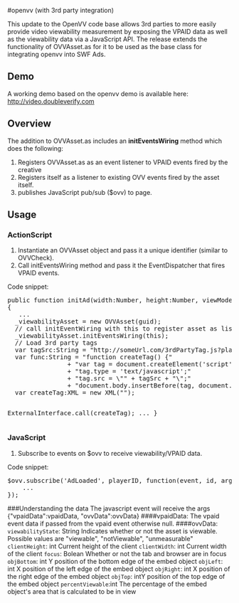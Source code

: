 #openvv (with 3rd party integration)

This update to the OpenVV code base  allows 3rd parties to more easily provide video viewability measurement by exposing the VPAID data as well as the viewability data via a JavaScript API.  The release extends the functionality of OVVAsset.as for it to be used as the base class for integrating openvv into SWF Ads.

## Demo
A working demo based on the openvv demo is available here: http://video.doubleverify.com
## Overview
The addition to OVVAsset.as includes an **initEventsWiring** method which does the following:
1)  Registers OVVAsset.as as an event listener to VPAID events fired by the creative
2)    Registers itself as a listener to existing OVV events fired by the asset itself. 
3)	publishes JavaScript pub/sub ($ovv) to page. 
## Usage 
### ActionScript
1.	Instantiate an OVVAsset object and pass it a unique identifier (similar to OVVCheck). 
2.	Call initEventsWiring method and pass it the EventDispatcher that fires VPAID events. 

Code snippet:
<pre>
public function initAd(width:Number, height:Number, viewMode:String, desiredBitrate:Number, creativeData:String, environmentVars:String):void 
{
   ...
  _viewabilityAsset = new OVVAsset(guid);  		
  // call initEventWiring with this to register asset as listener to VPAID events
  _viewabilityAsset.initEventsWiring(this); 						
  // Load 3rd party tags
  var tagSrc:String = "http://someUrl.com/3rdPartyTag.js?playerID=" + guid;			
  var func:String = "function createTag() {"										
			    + "var tag = document.createElement('script');"
			    + "tag.type = 'text/javascript';" 
			    + "tag.src = \"" + tagSrc + "\";" 
			    + "document.body.insertBefore(tag, document.body.firstChild);}";			
  var createTag:XML = new XML("<script><![CDATA[" + func + "]]></script>"); 				
  ExternalInterface.call(createTag);
  ...
}
</pre>

### JavaScript
1.	Subscribe to events on $ovv to receive viewability/VPAID data.

Code snippet:
<pre>
$ovv.subscribe('AdLoaded', playerID, function(event, id, args) {
  	...
});
</pre>

###Understanding the data
The javascript event will receive the args {"vpaidData":vpaidData, "ovvData":ovvData}
####vpaidData:
The vpaid event data if passed from the vpaid event otherwise null.
####ovvData: 
<code>viewabilityState</code>: String Indicates whether or not the asset is viewable. Possible values are "viewable", "notViewable", "unmeasurable"
<code>clientHeight</code>: int Current height of the client
<code>clientWidth</code>: int Current width of the client
<code>focus</code>: Bolean Whether or not the tab and browser are in focus
<code>objBottom</code>: int Y position of the bottom edge of the embed object
<code>objLeft</code>: int X position of the left edge of the embed object
<code>objRight</code>: int X position of the right edge of the embed object
<code>objTop</code>: intY position of the top edge of the embed object
<code>percentViewable</code>:int The percentage of the embed object's area that is calculated to be in view
